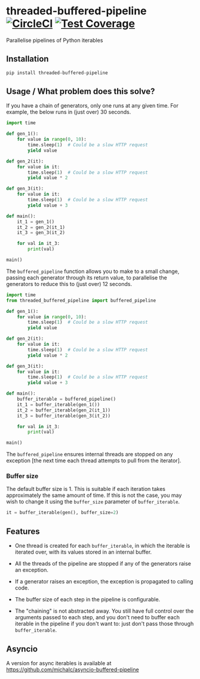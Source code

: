 # threaded-buffered-pipeline [![CircleCI](https://circleci.com/gh/michalc/threaded-buffered-pipeline.svg?style=shield)](https://circleci.com/gh/michalc/threaded-buffered-pipeline) [![Test Coverage](https://api.codeclimate.com/v1/badges/9b8b2d41ed7dc90ed57d/test_coverage)](https://codeclimate.com/github/michalc/threaded-buffered-pipeline/test_coverage)

Parallelise pipelines of Python iterables

## Installation

```bash
pip install threaded-buffered-pipeline
```

## Usage / What problem does this solve?

If you have a chain of generators, only one runs at any given time. For example, the below runs in (just over) 30 seconds.

```python
import time

def gen_1():
    for value in range(0, 10):
        time.sleep(1)  # Could be a slow HTTP request
        yield value

def gen_2(it):
    for value in it:
        time.sleep(1)  # Could be a slow HTTP request
        yield value * 2

def gen_3(it):
    for value in it:
        time.sleep(1)  # Could be a slow HTTP request
        yield value + 3

def main():
    it_1 = gen_1()
    it_2 = gen_2(it_1)
    it_3 = gen_3(it_2)

    for val in it_3:
        print(val)

main()
```

The `buffered_pipeline` function allows you to make to a small change, passing each generator through its return value, to parallelise the generators to reduce this to (just over) 12 seconds.

```python
import time
from threaded_buffered_pipeline import buffered_pipeline

def gen_1():
    for value in range(0, 10):
        time.sleep(1)  # Could be a slow HTTP request
        yield value

def gen_2(it):
    for value in it:
        time.sleep(1)  # Could be a slow HTTP request
        yield value * 2

def gen_3(it):
    for value in it:
        time.sleep(1)  # Could be a slow HTTP request
        yield value + 3

def main():
    buffer_iterable = buffered_pipeline()
    it_1 = buffer_iterable(gen_1())
    it_2 = buffer_iterable(gen_2(it_1))
    it_3 = buffer_iterable(gen_3(it_2))

    for val in it_3:
        print(val)

main()
```

The `buffered_pipeline` ensures internal threads are stopped on any exception [the next time each thread attempts to pull from the iterator].


### Buffer size

The default buffer size is 1. This is suitable if each iteration takes approximately the same amount of time. If this is not the case, you may wish to change it using the `buffer_size` parameter of `buffer_iterable`.

```python
it = buffer_iterable(gen(), buffer_size=2)
```

## Features

- One thread is created for each `buffer_iterable`, in which the iterable is iterated over, with its values stored in an internal buffer.

- All the threads of the pipeline are stopped if any of the generators raise an exception.

- If a generator raises an exception, the exception is propagated to calling code.

- The buffer size of each step in the pipeline is configurable.

- The "chaining" is not abstracted away. You still have full control over the arguments passed to each step, and you don't need to buffer each iterable in the pipeline if you don't want to: just don't pass those through `buffer_iterable`.

## Asyncio

A version for async iterables is available at https://github.com/michalc/asyncio-buffered-pipeline
